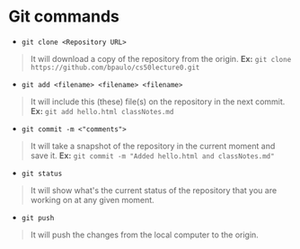 # Git commands


- `git clone <Repository URL>`

> It will download a copy of the repository from the origin.
> **Ex:** `git clone https://github.com/bpaulo/cs50lecture0.git`


- `git add <filename> <filename> <filename>`

> It will include this (these) file(s) on the repository in the next commit.
> **Ex:** `git add hello.html classNotes.md`


- `git commit -m <"comments">`

> It will take a snapshot of the repository in the current moment and save it.
> **Ex:** `git commit -m "Added hello.html and classNotes.md"`


- `git status`

> It will show what's the current status of the repository that you are working on at any given moment.


- `git push` 

> It will push the changes from the local computer to the origin.